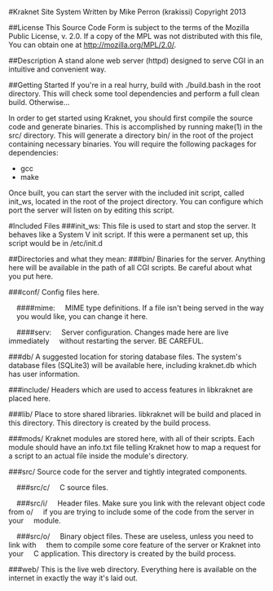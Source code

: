#Kraknet Site System
Written by Mike Perron (krakissi)
Copyright 2013

##License
This Source Code Form is subject to the terms of the Mozilla Public
License, v. 2.0. If a copy of the MPL was not distributed with this
file, You can obtain one at http://mozilla.org/MPL/2.0/.

##Description
A stand alone web server (httpd) designed to serve CGI in an intuitive and
convenient way.


##Getting Started
If you're in a real hurry, build with ./build.bash in the root directory. This
will check some tool dependencies and perform a full clean build. Otherwise...

In order to get started using Kraknet, you should first compile the source code
and generate binaries. This is accomplished by running make(1) in the src/
directory. This will generate a directory bin/ in the root of the project
containing necessary binaries. You will require the following packages for
dependencies:
-	gcc
-	make

Once built, you can start the server with the included init script, called
init_ws, located in the root of the project directory. You can configure which
port the server will listen on by editing this script.


#Included Files
###init_ws:
This file is used to start and stop the server. It behaves like a System V
init script. If this were a permanent set up, this script would be in
/etc/init.d

##Directories and what they mean:
###bin/
Binaries for the server. Anything here will be available in the path of
all CGI scripts. Be careful about what you put here.

###conf/
Config files here.

&nbsp;&nbsp;&nbsp;&nbsp;####mime:
&nbsp;&nbsp;&nbsp;&nbsp;MIME type definitions. If a file isn't being served in the way
&nbsp;&nbsp;&nbsp;&nbsp;you would like, you can change it here.

&nbsp;&nbsp;&nbsp;&nbsp;####serv:
&nbsp;&nbsp;&nbsp;&nbsp;Server configuration. Changes made here are live immediately
&nbsp;&nbsp;&nbsp;&nbsp;without restarting the server. BE CAREFUL.

###db/
A suggested location for storing database files. The system's database
files (SQLite3) will be available here, including kraknet.db which has
user information.

###include/
Headers which are used to access features in libkraknet are placed here.

###lib/
Place to store shared libraries. libkraknet will be build and placed in this
directory. This directory is created by the build process.

###mods/
Kraknet modules are stored here, with all of their scripts. Each module
should have an info.txt file telling Kraknet how to map a request for a
script to an actual file inside the module's directory.

###src/
Source code for the server and tightly integrated components.

&nbsp;&nbsp;&nbsp;&nbsp;###src/c/
&nbsp;&nbsp;&nbsp;&nbsp;C source files.

&nbsp;&nbsp;&nbsp;&nbsp;###src/i/
&nbsp;&nbsp;&nbsp;&nbsp;Header files. Make sure you link with the relevant object code from o/
&nbsp;&nbsp;&nbsp;&nbsp;if you are trying to include some of the code from the server in your
&nbsp;&nbsp;&nbsp;&nbsp;module.

&nbsp;&nbsp;&nbsp;&nbsp;###src/o/
&nbsp;&nbsp;&nbsp;&nbsp;Binary object files. These are useless, unless you need to link with
&nbsp;&nbsp;&nbsp;&nbsp;them to compile some core feature of the server or Kraknet into your
&nbsp;&nbsp;&nbsp;&nbsp;C application. This directory is created by the build process.

###web/
This is the live web directory. Everything here is available on the
internet in exactly the way it's laid out.
